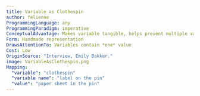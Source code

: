 ```yaml
---
title: Variable as Clothespin
author: felienne
ProgrammingLanguage: any
ProgrammingParadigm: imperative
ConceptualAdvantage: Makes variable tangible, helps prevent multiple values misconception
Form: Handmade representation
DrawsAttentionTo: Variables contain *one* value
Cost: Low
OriginSource: "Interview, Emily Bakker."
image: VariableAsClothespin.png
Mapping:
  "variable": "clothespin"
  "variable name": "label on the pin"
  "value": "paper sheet in the pin"
---
```

